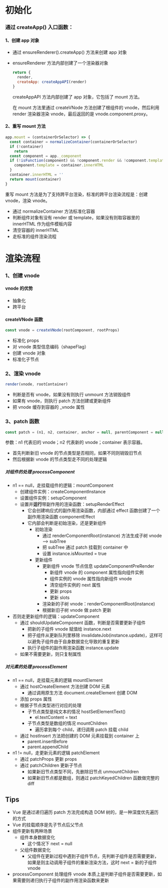 # 初始化

### 通过 createApp() 入口函数：

#### 1、创建 app 对象

- 通过 ensureRenderer().createApp() 方法来创建 app 对象

- ensureRenderer 方法内部创建了一个渲染器对象

  ```js
  return {
    render,
    createApp: createAppAPI(render)
  }
  ```

  createAppAPI 方法内部创建了 app 对象，它包括了 mount 方法。

  在 mount 方法里通过 createVNode 方法创建了根组件的 vnode，然后利用 render 渲染器渲染 vnode，最后返回的是 vnode.component.proxy。		

#### 2、重写 mount 方法

```javascript
app.mount = (containerOrSelector) => {
  const container = normalizeContainer(containerOrSelector)
  if (!container)
    return
  const component = app._component
  if (!isFunction(component) && !component.render && !component.template) {
    component.template = container.innerHTML
  }
  container.innerHTML = ''
  return mount(container)
}
```

重写 mount 方法是为了支持跨平台渲染，标准的跨平台渲染流程是：创建 vnode，渲染 vnode。

- 通过 normalizeContainer 方法标准化容器
- 判断组件对象有没有 render 或 template，如果没有则取容器里的 innerHTML 作为组件模板内容
- 清空容器的 innerHTML 
- 走标准的组件渲染流程

# 渲染流程

### 1、创建 vnode

#### vnode 的优势

- 抽象化
- 跨平台

#### createVNode 函数

```javascript
const vnode = createVNode(rootComponent, rootProps)
```

- 标准化 props 
- 对 vnode 类型信息编码（shapeFlag）
- 创建 vnode 对象
- 标准化子节点

### 2、渲染 vnode

```javascript
render(vnode, rootContainer)
```

- 判断是否有 vnode，如果没有则执行 unmount 方法销毁组件
- 如果有 vnode，则执行 patch 方法创建或更新组件
- 把 vnode 缓存到容器的 _vnode 属性

### 3、patch 函数

```javascript
const patch = (n1, n2, container, anchor = null, parentComponent = null, parentSuspense = null, isSVG = false, optimized = false)
```

参数：n1 代表旧的 vnode；n2 代表新的 vnode；container 表示容器。

- 首先判断新旧 vnode 的节点类型是否相同，如果不同则销毁旧节点
- 然后根据新 vnode 的节点类型走不同的处理逻辑

##### 对组件的处理 processComponent

- n1 == null，走挂载组件的逻辑：mountComponent
  - 创建组件实例：createComponentInstance
  - 设置组件实例：setupComponent
  - 设置并**运行**带副作用的渲染函数：setupRenderEffect
    - 它会创建响应式的副作用渲染函数，内部通过 effect 函数创建了一个副作用渲染函数 componentEffect
    - 它内部会判断是初始渲染，还是更新组件
      - 初始渲染
        - 通过 renderComponentRoot(instance) 方法生成子树 vnode --> subTree
        - 把 subTree 通过 patch 挂载到 container 中
        - 设置 instance.isMounted = true
      - 更新组件
        - 更新组件 vnode 节点信息 updateComponentPreRender
          - 新组件 vnode 的 component 属性指向组件实例
          - 组件实例的 vnode 属性指向新组件 vnode
          - 清空组件实例的 next 属性
          - 更新 props
          - 更新 slots
        - 渲染新的子树 vnode：renderComponentRoot(instance)
        - 根据新旧子树 vnode 做 patch 更新
- 否则走更新组件的逻辑：updateComponent
  - 通过 shouldUpdateComponent 函数，判断是否需要更新子组件
    - 把新的子组件 vnode 赋值给 instance.next
    - 把子组件从更新队列里移除 invalidateJob(instance.update)，这样可以避免子组件由于自身数据变化导致的重复更新
    - 执行子组件的副作用渲染函数 instance.update
  - 如果不需要更新，则只复制属性

##### 对元素的处理 processElement

- n1 == null，走挂载元素的逻辑 mountElement
  - 通过 hostCreateElement 方法创建 DOM 元素
    - 通过调用原生方法 document.createElement 创建 DOM
  - 添加 props 属性
  - 根据子节点类型进行对应的处理
    - 子节点类型是纯文本的情况 hostSetElementText()
      - el.textContent = text
    - 子节点类型是数组的情况 mountChildren
      - 遍历拿到每个 child，递归调用 patch 挂载 child
  - 通过 hostInsert 方法把创建的 DOM 元素挂载到 container 上
    - parent.insertBefore
    - parent.appendChild
- n1 != null，走更新元素的逻辑 patchElement
  - 通过 patchProps 更新 props
  - 通过 patchChildren 更新子节点
    - 如果新旧节点类型不同，先删除旧节点 unmountChildren
    - 如果新旧节点都是数组，则通过 patchKeyedChildren 函数做完整的 diff



## Tips

- Vue 是通过递归遍历 patch 方法完成构造 DOM 树的，是一种深度优先遍历的方式
- Vue 的挂载顺序是先子节点后父节点
- 组件更新有两种场景
  - 组件本身数据变化
    - 这个情况下 next = null
  - 父组件数据变化
    - 父组件在更新过程中遇到子组件节点，先判断子组件是否需要更新，如果是则主动调用子组件的重新渲染方法，这时 next = 新的子组件 vnode
- processComponent 处理组件 vnode 本质上是判断子组件是否需要更新，如果需要则递归执行子组件的副作用渲染函数来更新

